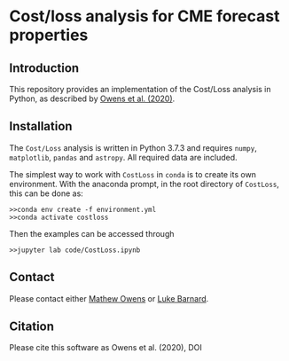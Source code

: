 # Cost/loss analysis for CME forecast properties

## Introduction

This repository provides an implementation of the Cost/Loss analysis in Python, as described by [Owens et al. (2020)](DOI).

## Installation
The ``Cost/Loss`` analysis is written in Python 3.7.3 and requires ``numpy``, ``matplotlib``, ``pandas`` and ``astropy``. All required data are included.

The simplest way to work with ``CostLoss`` in ``conda`` is to create its own environment. With the anaconda prompt, in the root directory of ``CostLoss``, this can be done as:
```
>>conda env create -f environment.yml
>>conda activate costloss
``` 
Then the examples can be accessed through 
```
>>jupyter lab code/CostLoss.ipynb
```
## Contact
Please contact either [Mathew Owens](https://github.com/mathewjowens) or [Luke Barnard](https://github.com/lukebarnard). 

## Citation
Please cite this software as Owens et al. (2020),  DOI

